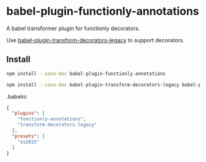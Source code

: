 # babel-plugin-functionly-annotations

A babel transformer plugin for functionly decorators.

Use [babel-plugin-transform-decorators-legacy](https://github.com/loganfsmyth/babel-plugin-transform-decorators-legacy) to support decorators.

## Install

```sh
npm install --save-dev babel-plugin-functionly-annotations
```

```sh
npm install --save-dev babel-plugin-transform-decorators-legacy babel-preset-es2015
```

.babelrc

```json
{
  "plugins": [
    "functionly-annotations",
    "transform-decorators-legacy"
  ],
  "presets": [
    "es2015"
  ]
}
```

